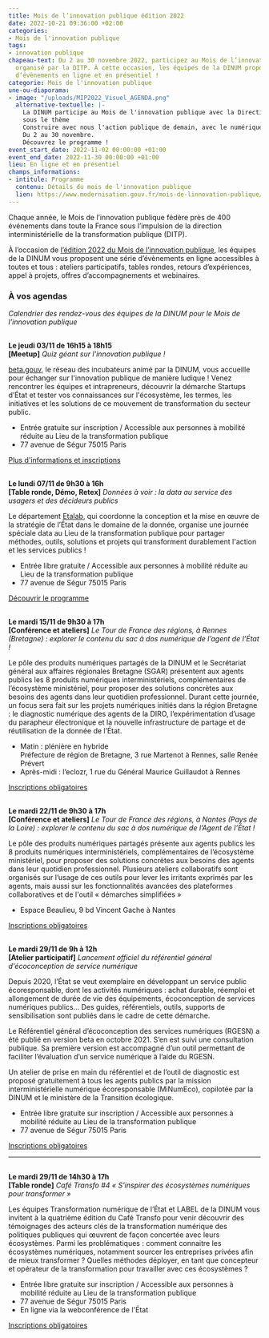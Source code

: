 ```yaml
---
title: Mois de l’innovation publique édition 2022
date: 2022-10-21 09:36:00 +02:00
categories:
- Mois de l'innovation publique
tags:
- innovation publique
chapeau-text: Du 2 au 30 novembre 2022, participez au Mois de l’innovation publique
  organisé par la DITP. À cette occasion, les équipes de la DINUM proposent une série
  d’évènements en ligne et en présentiel !
categorie: Mois de l'innovation publique
une-ou-diaporama:
- image: "/uploads/MIP2022_Visuel_AGENDA.png"
  alternative-textuelle: |-
    La DINUM participe au Mois de l'innovation publique avec la Direction interministérielle de la transformation publique
    sous le thème
    Construire avec nous l'action publique de demain, avec le numérique.
    Du 2 au 30 novembre.
    Découvrez le programme !
event_start_date: 2022-11-02 00:00:00 +01:00
event_end_date: 2022-11-30 00:00:00 +01:00
lieu: En ligne et en présentiel
champs_informations:
- intitule: Programme
  contenu: Détails du mois de l'innovation publique
  lien: https://www.modernisation.gouv.fr/mois-de-linnovation-publique/programme
---
```


Chaque année, le Mois de l’innovation publique fédère près de 400 événements dans toute la France sous l’impulsion de la direction interministérielle de la transformation publique (DITP).

À l’occasion de [l’édition 2022 du Mois de l’innovation publique](https://www.modernisation.gouv.fr/mois-de-linnovation-publique), les équipes de la DINUM vous proposent une série d’évènements en ligne accessibles à toutes et tous : ateliers participatifs, tables rondes, retours d’expériences, appel à projets, offres d’accompagnements et webinaires.

### À vos agendas
*Calendrier des rendez-vous des équipes de la DINUM pour le Mois de l’innovation publique*

<p style="margin-top: 30px"><b>Le jeudi 03/11 de 16h15 à 18h15 
<br>[<span lang="EN">Meetup</span>]</b> <i>Quiz géant sur l'innovation publique !</i></p>

[beta.gouv](https://beta.gouv.fr/), le réseau des incubateurs animé par la DINUM, vous accueille pour échanger sur l'innovation publique de manière ludique ! Venez rencontrer les équipes et intrapreneurs, découvrir la démarche Startups d’État et tester vos connaissances sur l'écosystème, les termes, les initiatives et les solutions de ce mouvement de transformation du secteur public.

* Entrée gratuite sur inscription / Accessible aux personnes à mobilité réduite au Lieu de la transformation publique 
* 77 avenue de Ségur 75015 Paris 

<div class="lien-important"><p><a href="https://www.eventbrite.fr/e/billets-meetup-betagouvfr-4-quiz-geant-sur-linnovation-publique-449408933217">Plus d'informations et inscriptions</a></p></div>

<p style="margin-top: 30px"><b>Le lundi 07/11 de 9h30 à 16h
<br>[Table ronde, Démo, Retex]</b> <i>Données à voir : la data au service des usagers et des décideurs publics</i></p>

Le département [Etalab](https://www.etalab.gouv.fr/), qui coordonne la conception et la mise en œuvre de la stratégie de l’État dans le domaine de la donnée, organise une journée spéciale data au Lieu de la transformation publique pour partager méthodes, outils, solutions et projets qui transforment durablement l'action et les services publics !

* Entrée libre gratuite / Accessible aux personnes à mobilité réduite au Lieu de la transformation publique 
* 77 avenue de Ségur 75015 Paris 

<div class="lien-important"><p><a href="https://www.modernisation.gouv.fr/mois-de-linnovation-publique/la-data-au-service-des-usagers-et-des-decideurs-publics">Découvrir le programme</a></p></div>

<p style="margin-top: 30px"><b>Le mardi 15/11 de 9h30 à 17h
<br>[Conférence et ateliers]</b> <i>Le Tour de France des régions, à Rennes (Bretagne) : explorer le contenu du sac à dos numérique de l’agent de l’État !</i></p>

Le pôle des produits numériques partagés de la DINUM et le Secrétariat général aux affaires régionales Bretagne (SGAR) présentent aux agents publics les 8 produits numériques interministériels, complémentaires de l’écosystème ministériel, pour proposer des solutions concrètes aux besoins des agents dans leur quotidien professionnel. Durant cette journée, un focus sera fait sur les projets numériques initiés dans la région Bretagne : le diagnostic numérique des agents de la DIRO, l’expérimentation d’usage du parapheur électronique et la nouvelle infrastructure de partage et de réutilisation de la donnée de l’État. 

* Matin : plénière en hybride 
<br>Préfecture de région de Bretagne, 3 rue Martenot à Rennes, salle Renée Prévert 
* Après-midi : l’eclozr, 1 rue du Général Maurice Guillaudot à Rennes

<div class="lien-important"><p><a href="https://www.demarches-simplifiees.fr/commencer/tour-de-france-pnp-etape-bretagne">Inscriptions obligatoires</a></p></div>

<p style="margin-top: 30px"><b>Le mardi 22/11 de 9h30 à 17h 
<br>[Conférence et ateliers]</b> <i>Le Tour de France des régions, à Nantes (Pays de la Loire) : explorer le contenu du sac à dos numérique de l’Agent de l’État !</i></p>

Le pôle des produits numériques partagés présente aux agents publics les 8 produits numériques interministériels, complémentaires de l’écosystème ministériel, pour proposer des solutions concrètes aux besoins des agents dans leur quotidien professionnel. Plusieurs ateliers collaboratifs sont organisés sur l’usage de ces outils pour lever les irritants exprimés par les agents, mais aussi sur les fonctionnalités avancées des plateformes collaboratives et de l'outil « démarches simplifiées » 

* Espace Beaulieu, 9 bd Vincent Gache à Nantes

<div class="lien-important"><p><a href="https://www.demarches-simplifiees.fr/commencer/etape-ligerienne-du-tdf-de-la-dinum">Inscriptions obligatoires</a></p></div>

<p style="margin-top: 30px"><b>Le mardi 29/11 de 9h à 12h 
<br>[Atelier participatif]</b> <i>Lancement officiel du référentiel général d'écoconception de service numérique</i></p>

Depuis 2020, l’État se veut exemplaire en développant un service public écoresponsable, dont les activités numériques : achat durable, réemploi et allongement de durée de vie des équipements, écoconception de services numériques publics… Des guides, référentiels, outils, supports de sensibilisation sont publiés dans le cadre de cette démarche.

Le Référentiel général d’écoconception des services numériques (RGESN) a été publié en version beta en octobre 2021. S’en est suivi une consultation publique. Sa première version est accompagné d’un outil permettant de faciliter l’évaluation d’un service numérique à l’aide du RGESN.

Un atelier de prise en main du référentiel et de l’outil de diagnostic est proposé gratuitement à tous les agents publics par la mission interministérielle numérique écoresponsable (MiNumEco), copilotée par la DINUM et le ministère de la Transition écologique. 


* Entrée libre gratuite sur inscription / Accessible aux personnes à mobilité réduite au Lieu de la transformation publique 
* 77 avenue de Ségur 75015 Paris 

<div class="lien-important"><p><a href="https://www.demarches-simplifiees.fr/commencer/inscription-a-l-evenement-lancement-du-referentiel">Inscriptions obligatoires</a></p></div>

----

<p style="margin-top: 30px"><b>Le mardi 29/11 de 14h30 à 17h 
<br>[Table ronde]</b> <i>Café Transfo #4 « S'inspirer des écosystèmes numériques pour transformer »</i></p>

Les équipes Transformation numérique de l’État et LABEL de la DINUM  vous invitent à la quatrième édition du Café Transfo pour venir découvrir des témoignages des acteurs clés de la transformation numérique des politiques publiques qui œuvrent de façon concertée avec leurs écosystèmes. Parmi les problématiques : comment connaitre les écosystèmes numériques, notamment sourcer les entreprises privées afin de mieux transformer ? Quelles méthodes déployer, en tant que concepteur et opérateur de la transformation pour travailler avec ces écosystèmes ? 

* Entrée libre gratuite sur inscription / Accessible aux personnes à mobilité réduite au Lieu de la transformation publique 
* 77 avenue de Ségur 75015 Paris 
* En ligne via la webconférence de l'État

<div class="lien-important"><p><a href="https://www.eventbrite.fr/e/billets-cafe-transfo-4-sinspirer-des-ecosystemes-numeriques-pour-transformer-453193984407">Inscriptions obligatoires</a></p></div>